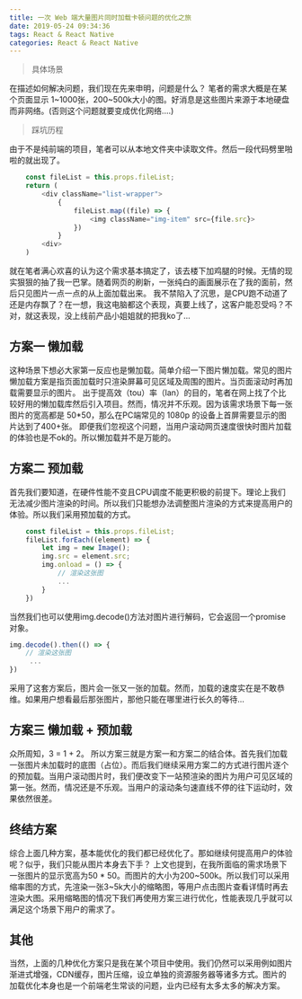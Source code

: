 ```yaml
---
title: 一次 Web 端大量图片同时加载卡顿问题的优化之旅
date: 2019-05-24 09:34:36
tags: React & React Native
categories: React & React Native
---
```


>具体场景

在描述如何解决问题，我们现在先来申明，问题是什么？ 笔者的需求大概是在某个页面显示 1~1000张，200~500k大小的图。好消息是这些图片来源于本地硬盘而非网络。(否则这个问题就要变成优化网络....)

>踩坑历程

由于不是纯前端的项目，笔者可以从本地文件夹中读取文件。然后一段代码劈里啪啦的就出现了。

```js
    const fileList = this.props.fileList;
    return (
        <div className="list-wrapper">
            {
                fileList.map((file) => {
                    <img className="img-item" src={file.src}>
                })
            }
        <div>
    )
```

就在笔者满心欢喜的认为这个需求基本搞定了，该去楼下加鸡腿的时候。无情的现实狠狠的抽了我一巴掌。随着网页的刷新，一张纯白的画面展示在了我的面前，然后只见图片一点一点的从上面加载出来。 我不禁陷入了沉思，是CPU跑不动道了还是内存飘了？在一想，我这电脑都这个表现，真要上线了，这客户能忍受吗？不对，就这表现，没上线前产品小姐姐就的把我ko了...


<h2>方案一 懒加载</h2>

这种场景下想必大家第一反应也是懒加载。简单介绍一下图片懒加载。常见的图片懒加载方案是指页面加载时只渲染屏幕可见区域及周围的图片。当页面滚动时再加载需要显示的图片。
出于提高效（tou）率（lan）的目的，笔者在网上找了个比较好用的懒加载库然后引入项目。然而，情况并不乐观。因为该需求场景下每一张图片的宽高都是 50*50，那么在PC端常见的 1080p 的设备上首屏需要显示的图片达到了400+张。
即便我们忽视这个问题，当用户滚动网页速度很快时图片加载的体验也是不ok的。所以懒加载并不是万能的。

<h2>方案二 预加载</h2>

首先我们要知道，在硬件性能不变且CPU调度不能更积极的前提下。理论上我们无法减少图片渲染的时间。所以我们只能想办法调整图片渲染的方式来提高用户的体验。所以我们采用预加载的方式。

```js
    const fileList = this.props.fileList;
    fileList.forEach((element) => {
        let img = new Image();
        img.src = element.src;
        img.onload = () => {
            // 渲染这张图
            ...
        }
    })
```

当然我们也可以使用img.decode()方法对图片进行解码，它会返回一个promise对象。

```js
img.decode().then(() => {
    // 渲染这张图
     ...
})
```

采用了这套方案后，图片会一张又一张的加载。然而，加载的速度实在是不敢恭维。如果用户想看最后那张图片，那他只能在哪里进行长久的等待...


<h2>方案三 懒加载 + 预加载</h2>

众所周知，3 = 1 + 2。 所以方案三就是方案一和方案二的结合体。首先我们加载一张图片未加载时的底图（占位）。而后我们继续采用方案二的方式进行图片逐个的预加载。当用户滚动图片时，我们便改变下一站预渲染的图片为用户可见区域的第一张。然而，情况还是不乐观。当用户的滚动条匀速直线不停的往下运动时，效果依然很差。


<h2>终结方案</h2>

综合上面几种方案，基本能优化的我们都已经优化了。那如继续何提高用户的体验呢？似乎，我们只能从图片本身去下手？
上文也提到，在我所面临的需求场景下一张图片的显示宽高为50 * 50。而图片的大小为200~500k。所以我们可以采用缩率图的方式，先渲染一张3~5k大小的缩略图，等用户点击图片查看详情时再去渲染大图。采用缩略图的情况下我们再使用方案三进行优化，性能表现几乎就可以满足这个场景下用户的需求了。


<h2>其他</h2>

当然，上面的几种优化方案只是我在某个项目中使用。我们仍然可以采用例如图片渐进式增强，CDN缓存，图片压缩，设立单独的资源服务器等诸多方式。图片的加载优化本身也是一个前端老生常谈的问题，业内已经有太多太多的解决方案。